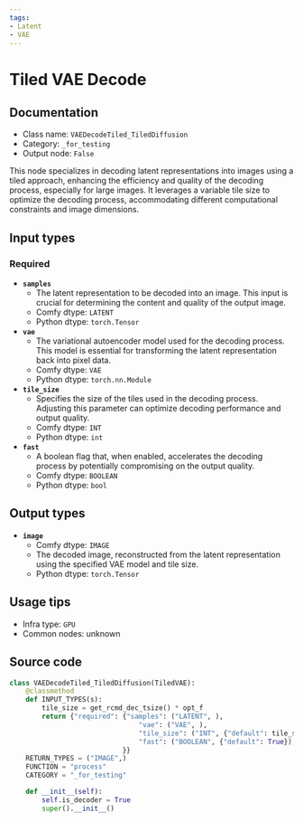 ```yaml
---
tags:
- Latent
- VAE
---
```


# Tiled VAE Decode
## Documentation
- Class name: `VAEDecodeTiled_TiledDiffusion`
- Category: `_for_testing`
- Output node: `False`

This node specializes in decoding latent representations into images using a tiled approach, enhancing the efficiency and quality of the decoding process, especially for large images. It leverages a variable tile size to optimize the decoding process, accommodating different computational constraints and image dimensions.
## Input types
### Required
- **`samples`**
    - The latent representation to be decoded into an image. This input is crucial for determining the content and quality of the output image.
    - Comfy dtype: `LATENT`
    - Python dtype: `torch.Tensor`
- **`vae`**
    - The variational autoencoder model used for the decoding process. This model is essential for transforming the latent representation back into pixel data.
    - Comfy dtype: `VAE`
    - Python dtype: `torch.nn.Module`
- **`tile_size`**
    - Specifies the size of the tiles used in the decoding process. Adjusting this parameter can optimize decoding performance and output quality.
    - Comfy dtype: `INT`
    - Python dtype: `int`
- **`fast`**
    - A boolean flag that, when enabled, accelerates the decoding process by potentially compromising on the output quality.
    - Comfy dtype: `BOOLEAN`
    - Python dtype: `bool`
## Output types
- **`image`**
    - Comfy dtype: `IMAGE`
    - The decoded image, reconstructed from the latent representation using the specified VAE model and tile size.
    - Python dtype: `torch.Tensor`
## Usage tips
- Infra type: `GPU`
- Common nodes: unknown


## Source code
```python
class VAEDecodeTiled_TiledDiffusion(TiledVAE):
    @classmethod
    def INPUT_TYPES(s):
        tile_size = get_rcmd_dec_tsize() * opt_f
        return {"required": {"samples": ("LATENT", ),
                                "vae": ("VAE", ),
                                "tile_size": ("INT", {"default": tile_size, "min": 48*opt_f, "max": 4096, "step": 16}),
                                "fast": ("BOOLEAN", {"default": True}),
                            }}
    RETURN_TYPES = ("IMAGE",)
    FUNCTION = "process"
    CATEGORY = "_for_testing"

    def __init__(self):
        self.is_decoder = True
        super().__init__()

```
